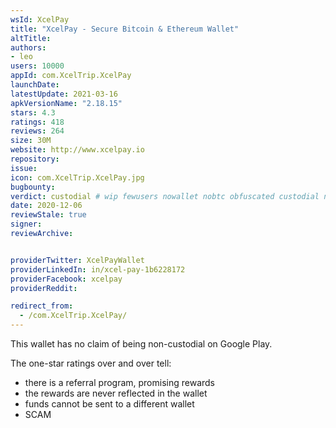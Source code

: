 ```yaml
---
wsId: XcelPay
title: "XcelPay - Secure Bitcoin & Ethereum Wallet"
altTitle: 
authors:
- leo
users: 10000
appId: com.XcelTrip.XcelPay
launchDate: 
latestUpdate: 2021-03-16
apkVersionName: "2.18.15"
stars: 4.3
ratings: 418
reviews: 264
size: 30M
website: http://www.xcelpay.io
repository: 
issue: 
icon: com.XcelTrip.XcelPay.jpg
bugbounty: 
verdict: custodial # wip fewusers nowallet nobtc obfuscated custodial nosource nonverifiable reproducible bounty defunct
date: 2020-12-06
reviewStale: true
signer: 
reviewArchive:


providerTwitter: XcelPayWallet
providerLinkedIn: in/xcel-pay-1b6228172
providerFacebook: xcelpay
providerReddit: 

redirect_from:
  - /com.XcelTrip.XcelPay/
---
```



This wallet has no claim of being non-custodial on Google Play.

The one-star ratings over and over tell:

* there is a referral program, promising rewards
* the rewards are never reflected in the wallet
* funds cannot be sent to a different wallet
* SCAM

